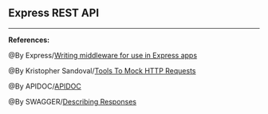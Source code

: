 ## **Express REST API**





-----------------------------------------------

**References:**

@By Express/[Writing middleware for use in Express apps](https://expressjs.com/en/guide/writing-middleware.html)

@By Kristopher Sandoval/[Tools To Mock HTTP Requests](https://nordicapis.com/10-tools-to-mock-http-requests/)

@By APIDOC/[APIDOC](https://apidocjs.com/)

@By SWAGGER/[Describing Responses](https://swagger.io/docs/specification/2-0/describing-responses/)

